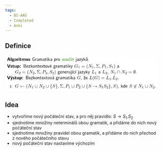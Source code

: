 ```yaml
---
tags:
  - BI-AAG
  - Completed
  - Anki
---
```


## Definice
![](Attachments/Pasted%20image%2020231206124415.png)

## Idea
- vytvoříme nový počáteční stav, a pro něj pravidlo: $S \rightarrow S_1 . S_2$
- sjednotíme množiny neterminálů obou gramatik, a přidáme do nich nový počáteční stav
- sjednotíme množiny pravidel obou gramatik, a přidáme do nich přechod z nového počátečního stavu
- nový počáteční stav nastavíme výchozím